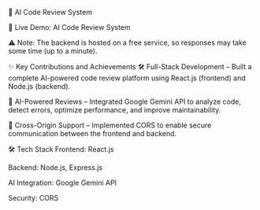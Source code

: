 🚀 AI Code Review System


🔗 Live Demo: AI Code Review System

⚠ Note: The backend is hosted on a free service, so responses may take some time (up to a minute).

✨ Key Contributions and Achievements
🛠 Full-Stack Development – Built a complete AI-powered code review platform using React.js (frontend) and Node.js (backend).

🤖 AI-Powered Reviews – Integrated Google Gemini API to analyze code, detect errors, optimize performance, and improve maintainability.

🔄 Cross-Origin Support – Implemented CORS to enable secure communication between the frontend and backend.

🛠 Tech Stack
Frontend: React.js

Backend: Node.js, Express.js

AI Integration: Google Gemini API

Security: CORS
